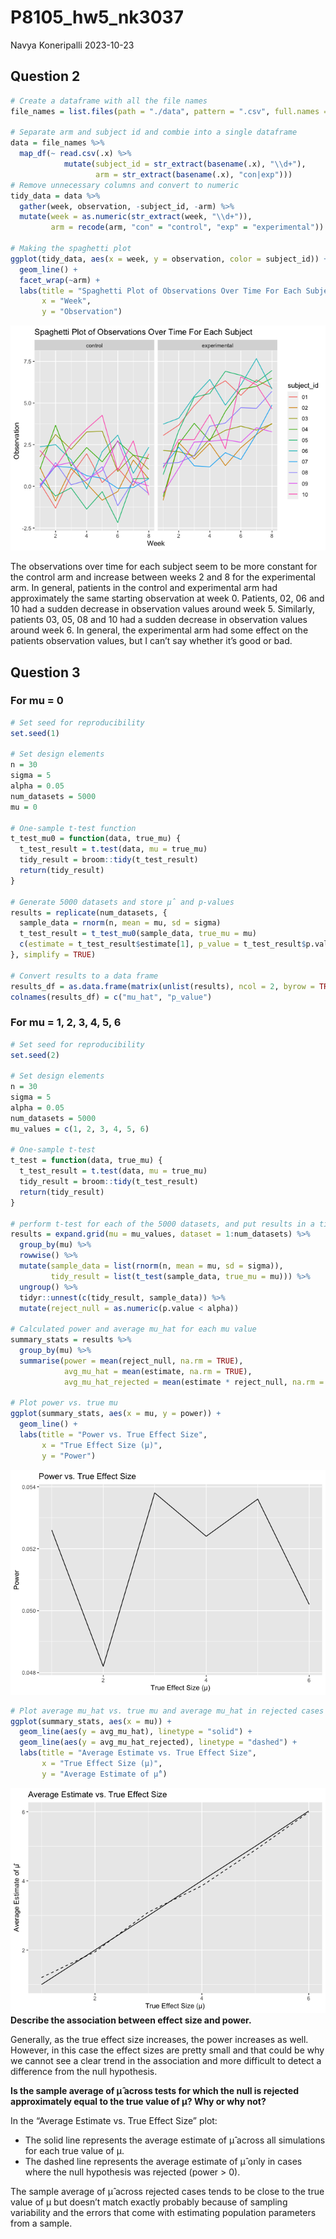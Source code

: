 P8105_hw5_nk3037
================
Navya Koneripalli
2023-10-23

## Question 2

``` r
# Create a dataframe with all the file names
file_names = list.files(path = "./data", pattern = ".csv", full.names = TRUE)

# Separate arm and subject id and combie into a single dataframe
data = file_names %>%
  map_df(~ read.csv(.x) %>%
            mutate(subject_id = str_extract(basename(.x), "\\d+"),
                   arm = str_extract(basename(.x), "con|exp")))  
# Remove unnecessary columns and convert to numeric
tidy_data = data %>%
  gather(week, observation, -subject_id, -arm) %>%
  mutate(week = as.numeric(str_extract(week, "\\d+")),
         arm = recode(arm, "con" = "control", "exp" = "experimental"))

# Making the spaghetti plot
ggplot(tidy_data, aes(x = week, y = observation, color = subject_id)) +
  geom_line() +
  facet_wrap(~arm) +
  labs(title = "Spaghetti Plot of Observations Over Time For Each Subject",
       x = "Week",
       y = "Observation")
```

![](P8105_hw5_nk3037_files/figure-gfm/unnamed-chunk-1-1.png)<!-- -->

The observations over time for each subject seem to be more constant for
the control arm and increase between weeks 2 and 8 for the experimental
arm. In general, patients in the control and experimental arm had
approximately the same starting observation at week 0. Patients, 02, 06
and 10 had a sudden decrease in observation values around week 5.
Similarly, patients 03, 05, 08 and 10 had a sudden decrease in
observation values around week 6. In general, the experimental arm had
some effect on the patients observation values, but I can’t say whether
it’s good or bad.

## Question 3

### For mu = 0

``` r
# Set seed for reproducibility
set.seed(1)

# Set design elements
n = 30
sigma = 5
alpha = 0.05
num_datasets = 5000
mu = 0

# One-sample t-test function
t_test_mu0 = function(data, true_mu) {
  t_test_result = t.test(data, mu = true_mu)
  tidy_result = broom::tidy(t_test_result)
  return(tidy_result)
}

# Generate 5000 datasets and store μ̂ and p-values
results = replicate(num_datasets, {
  sample_data = rnorm(n, mean = mu, sd = sigma)
  t_test_result = t_test_mu0(sample_data, true_mu = mu)
  c(estimate = t_test_result$estimate[1], p_value = t_test_result$p.value)
}, simplify = TRUE)

# Convert results to a data frame
results_df = as.data.frame(matrix(unlist(results), ncol = 2, byrow = TRUE))
colnames(results_df) = c("mu_hat", "p_value")
```

### For mu = 1, 2, 3, 4, 5, 6

``` r
# Set seed for reproducibility
set.seed(2)

# Set design elements
n = 30
sigma = 5
alpha = 0.05
num_datasets = 5000
mu_values = c(1, 2, 3, 4, 5, 6)

# One-sample t-test
t_test = function(data, true_mu) {
  t_test_result = t.test(data, mu = true_mu)
  tidy_result = broom::tidy(t_test_result)
  return(tidy_result)
}

# perform t-test for each of the 5000 datasets, and put results in a tibble
results = expand.grid(mu = mu_values, dataset = 1:num_datasets) %>%
  group_by(mu) %>%
  rowwise() %>%
  mutate(sample_data = list(rnorm(n, mean = mu, sd = sigma)),
         tidy_result = list(t_test(sample_data, true_mu = mu))) %>%
  ungroup() %>%
  tidyr::unnest(c(tidy_result, sample_data)) %>%
  mutate(reject_null = as.numeric(p.value < alpha))

# Calculated power and average mu_hat for each mu value
summary_stats = results %>%
  group_by(mu) %>%
  summarise(power = mean(reject_null, na.rm = TRUE),
            avg_mu_hat = mean(estimate, na.rm = TRUE),
            avg_mu_hat_rejected = mean(estimate * reject_null, na.rm = TRUE) / mean(reject_null, na.rm = TRUE))

# Plot power vs. true mu
ggplot(summary_stats, aes(x = mu, y = power)) +
  geom_line() +
  labs(title = "Power vs. True Effect Size",
       x = "True Effect Size (μ)",
       y = "Power")
```

![](P8105_hw5_nk3037_files/figure-gfm/unnamed-chunk-3-1.png)<!-- -->

``` r
# Plot average mu_hat vs. true mu and average mu_hat in rejected cases
ggplot(summary_stats, aes(x = mu)) +
  geom_line(aes(y = avg_mu_hat), linetype = "solid") +
  geom_line(aes(y = avg_mu_hat_rejected), linetype = "dashed") +
  labs(title = "Average Estimate vs. True Effect Size",
       x = "True Effect Size (μ)",
       y = "Average Estimate of μ̂")
```

![](P8105_hw5_nk3037_files/figure-gfm/unnamed-chunk-3-2.png)<!-- -->
**Describe the association between effect size and power.**

Generally, as the true effect size increases, the power increases as
well. However, in this case the effect sizes are pretty small and that
could be why we cannot see a clear trend in the association and more
difficult to detect a difference from the null hypothesis.

**Is the sample average of μ̂ across tests for which the null is rejected
approximately equal to the true value of μ? Why or why not?**

In the “Average Estimate vs. True Effect Size” plot:

- The solid line represents the average estimate of μ̂ across all
  simulations for each true value of μ.
- The dashed line represents the average estimate of μ̂ only in cases
  where the null hypothesis was rejected (power \> 0).

The sample average of μ̂ across rejected cases tends to be close to the
true value of μ but doesn’t match exactly probably because of sampling
variability and the errors that come with estimating population
parameters from a sample.
